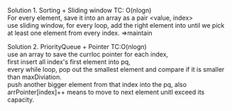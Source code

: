 Solution 1. Sorting + Sliding window  TC: O(nlogn)  
For every element, save it into an array as a pair <value, index>  
use sliding window, for every loop, add the right element into until we pick at least one element from every index. =>maintain  
  
  
Solution 2. PriorityQueue + Pointer TC:O(nlogn)  
use an array to save the currloc pointer for each index,  
first insert all index's first element into pq,  
every while loop, pop out the smallest element and compare if it is smaller than maxDiviation.  
push another bigger element from that index into the pq, also arrPointer[index]++ means to move to next element unitl exceed its capacity.  

